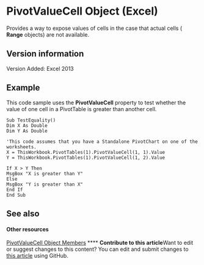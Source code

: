 
# PivotValueCell Object (Excel)

Provides a way to expose values of cells in the case that actual cells ( **Range** objects) are not available.


## Version information

Version Added: Excel 2013 


## Example

This code sample uses the  **PivotValueCell** property to test whether the value of one cell in a PivotTable is greater than another cell.


```
Sub TestEquality()
Dim X As Double
Dim Y As Double

'This code assumes that you have a Standalone PivotChart on one of the worksheets.
X = ThisWorkbook.PivotTables(1).PivotValueCell(1, 1).Value
Y = ThisWorkbook.PivotTables(1).PivotValueCell(1, 2).Value

If X > Y Then
MsgBox "X is greater than Y"
Else
MsgBox "Y is greater than X"
End If
End Sub
```


## See also


#### Other resources


 [PivotValueCell Object Members](0b2458c3-b168-0bb1-762a-24c532f8fe7f.md)
****   **Contribute to this article**Want to edit or suggest changes to this content? You can edit and submit changes to  [this article](https://github.com/jhershey00/VBA_Excel_Test/OpenXMLCon/articles/1857160d-9eab-d026-ef7d-af6187c6490e.md) using GitHub.

